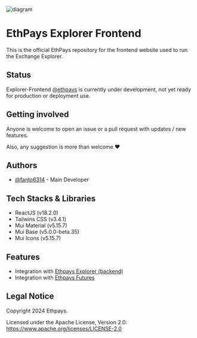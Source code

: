 <img src="./public/preview/ethpays-futures.png" alt="diagram"/>

# EthPays Explorer Frontend

This is the official EthPays repository for the frontend website used to run the Exchange Explorer.

## Status

Explorer-Frontend [@ethpays](https://www.github.com/ethpays) is currently under development, not yet ready for production or deployment use.

## Getting involved

Anyone is welcome to open an issue or a pull request with updates / new features.

Also, any suggestion is more than welcome ❤️

## Authors

- [@fanto6314](https://www.github.com/fanto6314) - Main Developer


## Tech Stacks & Libraries

- ReactJS (v18.2.0)
- Tailwins CSS (v3.4.1)
- Mui Material (v5.15.7)
- Mui Base (v5.0.0-beta.35)
- Mui Icons (v5.15.7)


## Features

- Integration with [Ethpays Explorer (backend)](https://github.com/ethpays/explorer)
- Integration with [Ethpays Futures](https://github.com/ethpays/futures)

## Legal Notice

Copyright 2024 Ethpays.

Licensed under the Apache License, Version 2.0: https://www.apache.org/licenses/LICENSE-2.0